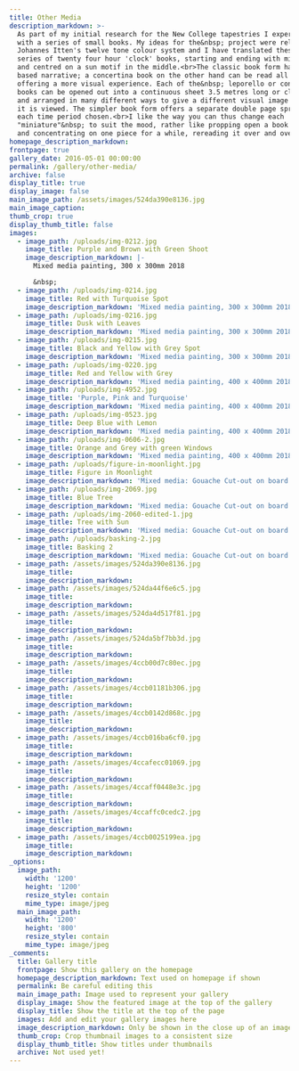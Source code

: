 ```yaml
---
title: Other Media
description_markdown: >-
  As part of my initial research for the New College tapestries I experimented
  with a series of small books. My ideas for the&nbsp; project were related to
  Johannes Itten's twelve tone colour system and I have translated these into a
  series of twenty four hour 'clock' books, starting and ending with midnight
  and centred on a sun motif in the middle.<br>The classic book form has a time
  based narrative; a concertina book on the other hand can be read all at once
  offering a more visual experience. Each of the&nbsp; leporello or concertina
  books can be opened out into a continuous sheet 3.5 metres long or closed down
  and arranged in many different ways to give a different visual image each time
  it is viewed. The simpler book form offers a separate double page spread for
  each time period chosen.<br>I like the way you can thus change each
  "miniature"&nbsp; to suit the mood, rather like propping open a book of poems
  and concentrating on one piece for a while, rereading it over and over.
homepage_description_markdown:
frontpage: true
gallery_date: 2016-05-01 00:00:00
permalink: /gallery/other-media/
archive: false
display_title: true
display_image: false
main_image_path: /assets/images/524da390e8136.jpg
main_image_caption:
thumb_crop: true
display_thumb_title: false
images:
  - image_path: /uploads/img-0212.jpg
    image_title: Purple and Brown with Green Shoot
    image_description_markdown: |-
      Mixed media painting, 300 x 300mm 2018

      &nbsp;
  - image_path: /uploads/img-0214.jpg
    image_title: Red with Turquoise Spot
    image_description_markdown: 'Mixed media painting, 300 x 300mm 2018'
  - image_path: /uploads/img-0216.jpg
    image_title: Dusk with Leaves
    image_description_markdown: 'Mixed media painting, 300 x 300mm 2018'
  - image_path: /uploads/img-0215.jpg
    image_title: Black and Yellow with Grey Spot
    image_description_markdown: 'Mixed media painting, 300 x 300mm 2018'
  - image_path: /uploads/img-0220.jpg
    image_title: Red and Yellow with Grey
    image_description_markdown: 'Mixed media painting, 400 x 400mm 2018'
  - image_path: /uploads/img-4952.jpg
    image_title: 'Purple, Pink and Turquoise'
    image_description_markdown: 'Mixed media painting, 400 x 400mm 2018'
  - image_path: /uploads/img-0523.jpg
    image_title: Deep Blue with Lemon
    image_description_markdown: 'Mixed media painting, 400 x 400mm 2018'
  - image_path: /uploads/img-0606-2.jpg
    image_title: Orange and Grey with green Windows
    image_description_markdown: 'Mixed media painting, 400 x 400mm 2018'
  - image_path: /uploads/figure-in-moonlight.jpg
    image_title: Figure in Moonlight
    image_description_markdown: 'Mixed media: Gouache Cut-out on board. 560 x 560mm'
  - image_path: /uploads/img-2069.jpg
    image_title: Blue Tree
    image_description_markdown: 'Mixed media: Gouache Cut-out on board. 560 x 560mm'
  - image_path: /uploads/img-2060-edited-1.jpg
    image_title: Tree with Sun
    image_description_markdown: 'Mixed media: Gouache Cut-out on board. 560 x 560mm'
  - image_path: /uploads/basking-2.jpg
    image_title: Basking 2
    image_description_markdown: 'Mixed media: Gouache Cut-out on board. 560 x 560mm'
  - image_path: /assets/images/524da390e8136.jpg
    image_title:
    image_description_markdown:
  - image_path: /assets/images/524da44f6e6c5.jpg
    image_title:
    image_description_markdown:
  - image_path: /assets/images/524da4d517f81.jpg
    image_title:
    image_description_markdown:
  - image_path: /assets/images/524da5bf7bb3d.jpg
    image_title:
    image_description_markdown:
  - image_path: /assets/images/4ccb00d7c80ec.jpg
    image_title:
    image_description_markdown:
  - image_path: /assets/images/4ccb01181b306.jpg
    image_title:
    image_description_markdown:
  - image_path: /assets/images/4ccb0142d868c.jpg
    image_title:
    image_description_markdown:
  - image_path: /assets/images/4ccb016ba6cf0.jpg
    image_title:
    image_description_markdown:
  - image_path: /assets/images/4ccafecc01069.jpg
    image_title:
    image_description_markdown:
  - image_path: /assets/images/4ccaff0448e3c.jpg
    image_title:
    image_description_markdown:
  - image_path: /assets/images/4ccaffc0cedc2.jpg
    image_title:
    image_description_markdown:
  - image_path: /assets/images/4ccb0025199ea.jpg
    image_title:
    image_description_markdown:
_options:
  image_path:
    width: '1200'
    height: '1200'
    resize_style: contain
    mime_type: image/jpeg
  main_image_path:
    width: '1200'
    height: '800'
    resize_style: contain
    mime_type: image/jpeg
_comments:
  title: Gallery title
  frontpage: Show this gallery on the homepage
  homepage_description_markdown: Text used on homepage if shown
  permalink: Be careful editing this
  main_image_path: Image used to represent your gallery
  display_image: Show the featured image at the top of the gallery
  display_title: Show the title at the top of the page
  images: Add and edit your gallery images here
  image_description_markdown: Only be shown in the close up of an image
  thumb_crop: Crop thumbnail images to a consistent size
  display_thumb_title: Show titles under thumbnails
  archive: Not used yet!
---
```


